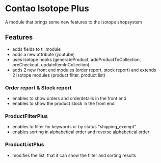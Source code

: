 # Contao Isotope Plus

A module that brings some new features to the isotope shopsystem


## Features

- adds fields to tl_module
- adds a new attribute (youtube)
- uses isotope hooks (generateProduct, addProductToCollection, preCheckout, updateItemInCollection)
- adds 2 new front end modules (order report, stock report) and extends 2 isotope modules (product filter, product list)

### Order report & Stock report

- enables to show orders and orderdetails in the front end
- enables to show the product stock in the front end

### ProductFilterPlus

- enables to filter for keywords or by status "shipping_exempt"
- enables sorting in alphabetical order and reverse alphabetical order

### ProductListPlus

- modifies the list, that it can show the filter and sorting results
